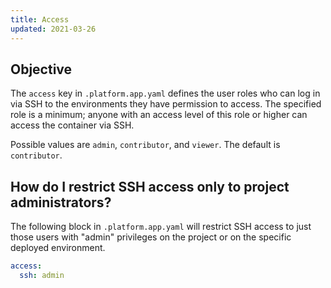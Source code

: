 ```yaml
---
title: Access
updated: 2021-03-26
---
```





## Objective  

The `access` key in `.platform.app.yaml` defines the user roles who can log in via SSH to the environments they have permission to access.  The specified role is a minimum; anyone with an access level of this role or higher can access the container via SSH.

Possible values are `admin`, `contributor`, and `viewer`.  The default is `contributor`.

## How do I restrict SSH access only to project administrators?

The following block in `.platform.app.yaml` will restrict SSH access to just those users with "admin" privileges on the project or on the specific deployed environment.

```yaml
access:
  ssh: admin
```
